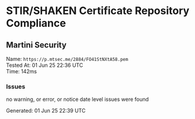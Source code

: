 # STIR/SHAKEN Certificate Repository Compliance

## Martini Security

Name: `https://p.mtsec.me/2884/FO41StNXtA58.pem`\
Tested At: 01 Jun 25 22:36 UTC\
Time: 142ms

### Issues

no warning, or error, or notice date level issues were found

Generated: 01 Jun 25 22:39 UTC